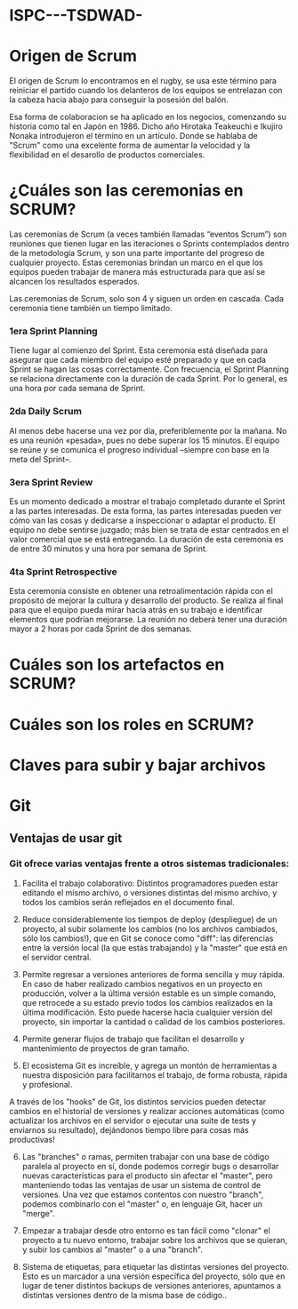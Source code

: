 # ISPC---TSDWAD-

# Origen de Scrum
El origen de Scrum lo encontramos en el rugby, se usa este término para reiniciar el partido cuando los delanteros de los equipos se entrelazan con la cabeza hacia abajo para conseguir la posesión del balón. 

Esa forma de colaboracion se ha aplicado en los negocios, comenzando su historia como tal en Japón en 1986. Dicho año Hirotaka Teakeuchi e Ikujiro Nonaka introdujeron el término en un artículo. Donde se hablaba de "Scrum" como una excelente forma de aumentar la velocidad y la flexibilidad en el desarollo de productos comerciales.                                                              
# ¿Cuáles son las ceremonias en SCRUM?
Las ceremonias de Scrum (a veces también llamadas “eventos Scrum”) son reuniones que tienen lugar en las
iteraciones o Sprints contemplados dentro de la metodología Scrum, y son una parte importante del progreso 
de cualquier proyecto.
Estas ceremonias brindan un marco en el que los equipos pueden trabajar de manera más estructurada para que
así se alcancen los resultados esperados.

Las ceremonias de Scrum, solo son 4 y siguen un orden en cascada. Cada ceremonia tiene también un tiempo
limitado.

### 1era Sprint Planning
Tiene lugar al comienzo del Sprint. Esta ceremonia está diseñada para asegurar que cada miembro del equipo 
esté preparado y que en cada Sprint se hagan las cosas correctamente. Con frecuencia, el Sprint Planning se 
relaciona directamente con la duración de cada Sprint. Por lo general, es una hora por cada semana de Sprint.

### 2da Daily Scrum
Al menos debe hacerse una vez por día, preferiblemente por la mañana. No es una reunión «pesada», pues no debe 
superar los 15 minutos. El equipo se reúne y se comunica el progreso individual –siempre con base en la meta 
del Sprint–. 

### 3era Sprint Review
Es un momento dedicado a mostrar el trabajo completado durante el Sprint a las partes interesadas. De esta 
forma, las partes interesadas pueden ver cómo van las cosas y dedicarse a inspeccionar o adaptar el producto.
El equipo no debe sentirse juzgado; más bien se trata de estar centrados en el valor comercial que se está 
entregando. La duración de esta ceremonia es de entre 30 minutos y una hora por semana de Sprint.

### 4ta Sprint Retrospective
Esta ceremonia consiste en obtener una retroalimentación rápida con el propósito de mejorar la cultura y 
desarrollo del producto.
Se realiza al final para que el equipo pueda mirar hacia atrás en su trabajo e identificar elementos que 
podrían mejorarse. La reunión no deberá tener una duración mayor a 2 horas por cada Sprint de dos semanas.
# Cuáles son los artefactos en SCRUM?
# Cuáles son los roles en SCRUM?
# Claves para subir y bajar archivos


# Git

## Ventajas de usar git

### Git ofrece varias ventajas frente a otros sistemas tradicionales:

1. Facilita el trabajo colaborativo: Distintos programadores pueden estar editando el mismo archivo, o versiones distintas del mismo archivo, y todos los cambios serán reflejados en el documento final.

2. Reduce considerablemente los tiempos de deploy (despliegue) de un proyecto, al subir solamente los cambios (no los archivos cambiados, sólo los cambios!), que en Git se conoce como "diff": las diferencias entre la versión local (la que estás trabajando) y la "master" que está en el servidor central.

3. Permite regresar a versiones anteriores de forma sencilla y muy rápida. En caso de haber realizado cambios negativos en un proyecto en producción, volver a la última versión estable es un simple comando, que retrocede a su estado previo todos los cambios realizados en la última modificación. Esto puede hacerse hacia cualquier versión del proyecto, sin importar la cantidad o calidad de los cambios posteriores.

4. Permite generar flujos de trabajo que facilitan el desarrollo y mantenimiento de proyectos de gran tamaño.

5. El ecosistema Git es increíble, y agrega un montón de herramientas a nuestra disposición para facilitarnos el trabajo, de forma robusta, rápida y profesional.

 A través de los "hooks" de Git, los distintos servicios pueden detectar cambios en el historial de versiones y realizar acciones automáticas (como actualizar los archivos en el servidor o ejecutar una suite de tests y enviarnos su resultado), dejándonos tiempo libre para cosas más productivas!

6. Las "branches" o ramas, permiten trabajar con una base de código paralela al proyecto en sí, donde podemos corregir bugs o desarrollar nuevas características para el producto sin afectar el "master", pero manteniendo todas las ventajas de usar un sistema de control de versiones. Una vez que estamos contentos con nuestro "branch", podemos combinarlo con el "master" o, en lenguaje Git, hacer un "merge".

7. Empezar a trabajar desde otro entorno es tan fácil como "clonar" el proyecto a tu nuevo entorno, trabajar sobre los archivos que se quieran, y subir los cambios al "master" o a una "branch".

8. Sistema de etiquetas, para etiquetar las distintas versiones del proyecto. Esto es un marcador a una versión específica del proyecto, sólo que en lugar de tener distintos backups de versiones anteriores, apuntamos a distintas versiones dentro de la misma base de código..
